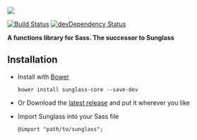 ![](http://cdn.devatrox.de/img/sunglass-logo.png)

[![Build Status](https://travis-ci.org/devatrox/sunglass-core.png)](https://travis-ci.org/devatrox/sunglass-core) [![devDependency Status](https://david-dm.org/devatrox/sunglass-core/dev-status.png)](https://david-dm.org/devatrox/sunglass-core#info=devDependencies)

**A functions library for Sass. The successor to Sunglass**

## Installation

* Install with [Bower](http://bower.io/)

    `bower install sunglass-core --save-dev`

* Or Download the [latest release](https://github.com/devatrox/sunglass-core/releases) and put it wherever you like

* Import Sunglass into your Sass file

    `@import "path/to/sunglass";`
